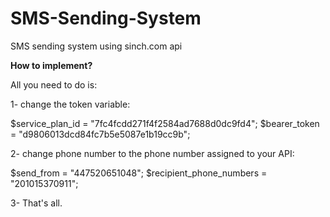 # SMS-Sending-System
SMS sending system using sinch.com api

**How to implement?**

All you need to do is:

1- change the token variable:

$service_plan_id = "7fc4fcdd271f4f2584ad7688d0dc9fd4";
$bearer_token = "d9806013dcd84fc7b5e5087e1b19cc9b";

2- change phone number to the phone number assigned to your API:

$send_from = "447520651048";
$recipient_phone_numbers = "201015370911";

3- That's all.
